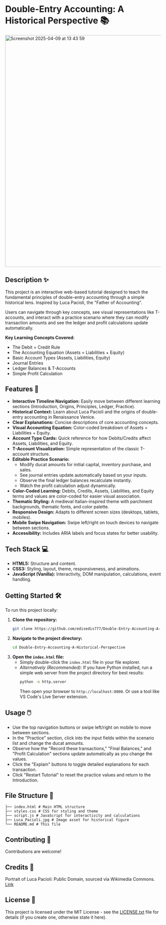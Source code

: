 # Double-Entry Accounting: A Historical Perspective 📚

<img width="747" alt="Screenshot 2025-04-09 at 13 43 59" src="https://github.com/user-attachments/assets/87c3c317-52fd-41a4-85ab-d76c6b73d5d1" />

## Description ✨
This project is an interactive web-based tutorial designed to teach the fundamental principles of double-entry accounting through a simple historical lens. Inspired by Luca Pacioli, the "Father of Accounting".

Users can navigate through key concepts, see visual representations like T-accounts, and interact with a practice scenario where they can modify transaction amounts and see the ledger and profit calculations update automatically.

**Key Learning Concepts Covered:**
*   The Debit = Credit Rule
*   The Accounting Equation (Assets = Liabilities + Equity)
*   Basic Account Types (Assets, Liabilities, Equity)
*   Journal Entries
*   Ledger Balances & T-Accounts
*   Simple Profit Calculation

## Features 🚀

*   **Interactive Timeline Navigation:** Easily move between different learning sections (Introduction, Origins, Principles, Ledger, Practice).
*   **Historical Context:** Learn about Luca Pacioli and the origins of double-entry accounting in Renaissance Venice.
*   **Clear Explanations:** Concise descriptions of core accounting concepts.
*   **Visual Accounting Equation:** Color-coded breakdown of Assets = Liabilities + Equity.
*   **Account Type Cards:** Quick reference for how Debits/Credits affect Assets, Liabilities, and Equity.
*   **T-Account Visualization:** Simple representation of the classic T-account structure.
*   **Editable Practice Scenario:**
    *   Modify ducat amounts for initial capital, inventory purchase, and sales.
    *   See journal entries update automatically based on your inputs.
    *   Observe the final ledger balances recalculate instantly.
    *   Watch the profit calculation adjust dynamically.
*   **Color-Coded Learning:** Debits, Credits, Assets, Liabilities, and Equity terms and values are color-coded for easier visual association.
*   **Thematic Styling:** A medieval Italian-inspired theme with parchment backgrounds, thematic fonts, and color palette.
*   **Responsive Design:** Adapts to different screen sizes (desktops, tablets, mobiles).
*   **Mobile Swipe Navigation:** Swipe left/right on touch devices to navigate between sections.
*   **Accessibility:** Includes ARIA labels and focus states for better usability.

## Tech Stack 💻

*   **HTML5:** Structure and content.
*   **CSS3:** Styling, layout, theme, responsiveness, and animations.
*   **JavaScript (Vanilla):** Interactivity, DOM manipulation, calculations, event handling.

## Getting Started 🛠️

To run this project locally:

1.  **Clone the repository:**
    ```bash
    git clone https://github.com/edisedis777/Double-Entry-Accounting-A-Historical-Perspective.git
    ```
2.  **Navigate to the project directory:**
    ```bash
    cd Double-Entry-Accounting-A-Historical-Perspective
    ```
3.  **Open the `index.html` file:**
    *   Simply double-click the `index.html` file in your file explorer.
    *   *Alternatively (Recommended):* If you have Python installed, run a simple web server from the project directory for best results:
        ```bash
        python -m http.server
        ```
        Then open your browser to `http://localhost:8000`. Or use a tool like VS Code's Live Server extension.

## Usage 🖱️

*   Use the top navigation buttons or swipe left/right on mobile to move between sections.
*   In the "Practice" section, click into the input fields within the scenario list and change the ducat amounts.
*   Observe how the "Record these transactions," "Final Balances," and "Profit Calculation" sections update automatically as you change the values.
*   Click the "Explain" buttons to toggle detailed explanations for each transaction.
*   Click "Restart Tutorial" to reset the practice values and return to the Introduction.

## File Structure 📂
```text
├── index.html # Main HTML structure
├── styles.css # CSS for styling and theme
├── script.js # JavaScript for interactivity and calculations
├── Luca_Pacioli.jpg # Image asset for historical figure
└── README.md # This file
```

## Contributing 🤝
Contributions are welcome!

## Credits 🙏
Portrait of Luca Pacioli: Public Domain, sourced via Wikimedia Commons. [Link](https://commons.wikimedia.org/w/index.php?curid=75356960)

## License 📄
This project is licensed under the MIT License - see the [LICENSE.txt](LICENSE.txt) file for details (if you create one, otherwise state it here).
